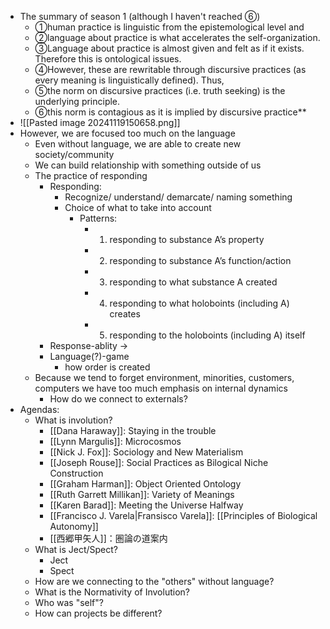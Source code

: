 - The summary of season 1 (although I haven't reached ⑥)
	- ①human practice is linguistic from the epistemological level and 
	- ②language about practice is what accelerates the self-organization. 
	- ③Language about practice is almost given and felt as if it exists. Therefore this is ontological issues. 
	- ④However, these are rewritable through discursive practices (as every meaning is linguistically defined). Thus, 
	- ⑤the norm on discursive practices (i.e. truth seeking) is the underlying principle. 
	- ⑥this norm is contagious as it is implied by discursive practice**
- ![[Pasted image 20241119150658.png]]
- However, we are focused too much on the language
	- Even without language, we are able to create new society/community
	- We can build relationship with something outside of us
	- The practice of responding
		- Responding: 
			- Recognize/ understand/ demarcate/ naming something
			- Choice of what to take into account
				- Patterns:
					- 1. responding to substance A’s property
					- 2. responding to substance A’s function/action
					- 3. responding to what substance A created
					- 4. responding to what holoboints (including A) creates
					- 5. responding to the holoboints (including A) itself
		- Response-ablity →
		- Language(?)-game
			- how order is created
	- Because we tend to forget environment, minorities, customers, computers we have too much emphasis on internal dynamics
		- How do we connect to externals?
- Agendas:
	- What is involution?
		- [[Dana Haraway]]: Staying in the trouble
		- [[Lynn Margulis]]: Microcosmos
		- [[Nick J. Fox]]: Sociology and New Materialism
		- [[Joseph Rouse]]: Social Practices as Bilogical Niche Construction
		- [[Graham Harman]]: Object Oriented Ontology
		- [[Ruth Garrett Millikan]]: Variety of Meanings
		- [[Karen Barad]]: Meeting the Universe Halfway
		- [[Francisco J. Varela|Fransisco Varela]]: [[Principles of Biological Autonomy]]
		- [[西郷甲矢人]]：圏論の道案内
	- What is Ject/Spect?
		- Ject
		- Spect
	- How are we connecting to the "others" without language?
	- What is the Normativity of Involution?
	- Who was "self"?
	- How can projects be different?
    